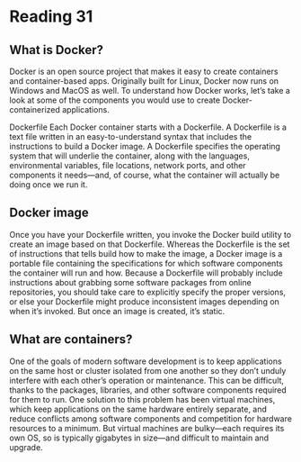 # Reading 31

## What is Docker?
Docker is an open source project that makes it easy to create containers and container-based apps. Originally built for Linux, Docker now runs on Windows and MacOS as well. To understand how Docker works, let’s take a look at some of the components you would use to create Docker-containerized applications.

Dockerfile
Each Docker container starts with a Dockerfile. A Dockerfile is a text file written in an easy-to-understand syntax that includes the instructions to build a Docker image. A Dockerfile specifies the operating system that will underlie the container, along with the languages, environmental variables, file locations, network ports, and other components it needs—and, of course, what the container will actually be doing once we run it.

## Docker image

Once you have your Dockerfile written, you invoke the Docker build utility to create an image based on that Dockerfile. Whereas the Dockerfile is the set of instructions that tells build how to make the image, a Docker image is a portable file containing the specifications for which software components the container will run and how. Because a Dockerfile will probably include instructions about grabbing some software packages from online repositories, you should take care to explicitly specify the proper versions, or else your Dockerfile might produce inconsistent images depending on when it’s invoked. But once an image is created, it’s static.

## What are containers?

One of the goals of modern software development is to keep applications on the same host or cluster isolated from one another so they don’t unduly interfere with each other’s operation or maintenance. This can be difficult, thanks to the packages, libraries, and other software components required for them to run. One solution to this problem has been virtual machines, which keep applications on the same hardware entirely separate, and reduce conflicts among software components and competition for hardware resources to a minimum. But virtual machines are bulky—each requires its own OS, so is typically gigabytes in size—and difficult to maintain and upgrade.

